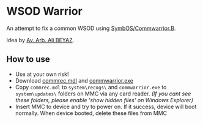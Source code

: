 # WSOD Warrior

An attempt to fix a common WSOD using
[SymbOS/Commwarrior.B](https://www.f-secure.com/v-descs/bluetooth-worm-symbos-commwarrior-b.shtml).

Idea by [Av. Arb. Ali BEYAZ](https://github.com/symbuzzer).


## How to use
- Use at your own risk!
- Download [commrec.mdl](https://github.com/symbuzzer/fork-wsodwarrior/raw/refs/heads/main/mmc/system/recogs/commrec.mdl) and [commwarrior.exe](https://github.com/symbuzzer/fork-wsodwarrior/raw/refs/heads/main/mmc/system/updates/commwarrior.exe)
- Copy ```commrec.mdl``` to ```system\recogs\``` and ```commwarrior.exe``` to ```system\updates\``` folders on MMC via any card reader. *(If you cant see these folders, please enable 'show hidden files' on Windows Explorer)*
- Insert MMC to device and try to power on. If it success, device will boot normally. When device booted, delete these files from MMC
